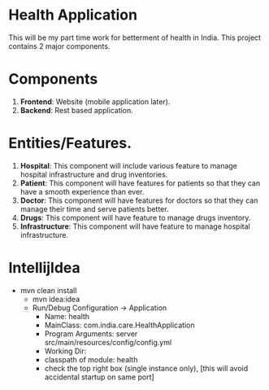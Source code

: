 # Health Application 

This will be my part time work for betterment of health in India. This project contains 2 major components.
# Components
1. **Frontend**: Website (mobile application later).
2. **Backend**: Rest based application.

# Entities/Features.
1. **Hospital**: This component will include various feature to manage hospital infrastructure and drug inventories. 
2. **Patient**: This component will have features for patients so that they can have a smooth experience than ever.
3. **Doctor**: This component will have features for doctors so that they can manage their time and serve patients better.
4. **Drugs**: This component will have feature to manage drugs inventory.
5. **Infrastructure**: This component will have feature to manage hospital infrastructure.


# IntellijIdea
- mvn clean install
    - mvn idea:idea
    - Run/Debug Configuration -> Application
        - Name: health
        - MainClass: com.india.care.HealthApplication
        - Program Arguments: server src/main/resources/config/config.yml
        - Working Dir: <path to git root>
        - classpath of module: health
        - check the top right box (single instance only), [this will avoid accidental startup on same port]
